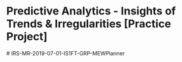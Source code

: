 # Predictive Analytics - Insights of Trends & Irregularities [Practice Project]
﻿# IRS-MR-2019-07-01-IS1FT-GRP-MEWPlanner
